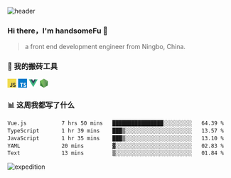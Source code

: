 ![header](https://raw.githubusercontent.com/fzq1998/fzq1998/master/header.png)

### Hi there，I'm handsomeFu 👋

> a front end development engineer from Ningbo, China.

### 🔧 我的搬砖工具
<code><img height="20" src="https://raw.githubusercontent.com/github/explore/80688e429a7d4ef2fca1e82350fe8e3517d3494d/topics/javascript/javascript.png" alt="javascript"></code>
<code><img height="20" src="https://raw.githubusercontent.com/github/explore/80688e429a7d4ef2fca1e82350fe8e3517d3494d/topics/typescript/typescript.png" alt="typescript"></code>
<code><img height="20" src="https://raw.githubusercontent.com/github/explore/80688e429a7d4ef2fca1e82350fe8e3517d3494d/topics/vue/vue.png" alt="vue"></code>
<code><img height="20" src="https://raw.githubusercontent.com/github/explore/80688e429a7d4ef2fca1e82350fe8e3517d3494d/topics/nodejs/nodejs.png" alt="nodejs"></code>



### 📊 这周我都写了什么
<!--START_SECTION:waka-->

```txt
Vue.js           7 hrs 50 mins   ████████████████░░░░░░░░░   64.39 %
TypeScript       1 hr 39 mins    ███▒░░░░░░░░░░░░░░░░░░░░░   13.57 %
JavaScript       1 hr 35 mins    ███▒░░░░░░░░░░░░░░░░░░░░░   13.10 %
YAML             20 mins         ▓░░░░░░░░░░░░░░░░░░░░░░░░   02.83 %
Text             13 mins         ▒░░░░░░░░░░░░░░░░░░░░░░░░   01.84 %
```

<!--END_SECTION:waka-->


![expedition](https://raw.githubusercontent.com/fzq1998/fzq1998/master/expedition.gif)

